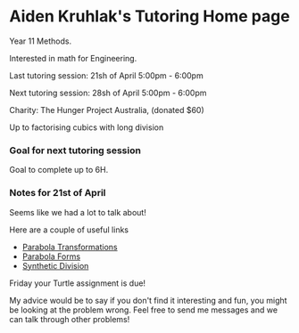 # Aiden Kruhlak's Tutoring Home page

Year 11 Methods.

Interested in math for Engineering.

Last tutoring session: 21sh of April 5:00pm - 6:00pm

Next tutoring session: 28sh of April 5:00pm - 6:00pm

Charity: The Hunger Project Australia, (donated $60)

Up to factorising cubics with long division

### Goal for next tutoring session
Goal to complete up to 6H.

### Notes for 21st of April

Seems like we had a lot to talk about!

Here are a couple of useful links

 - [Parabola Transformations](https://www.desmos.com/calculator/gh5du3k4mp)
 - [Parabola Forms](https://www.desmos.com/calculator/z1tvbo5cew)
 - [Synthetic Division](https://www.purplemath.com/modules/synthdiv.htm)

Friday your Turtle assignment is due!

My advice would be to say if you don't find it interesting and fun, you might
be looking at the problem wrong. Feel free to send me messages and we can
talk through other problems!

